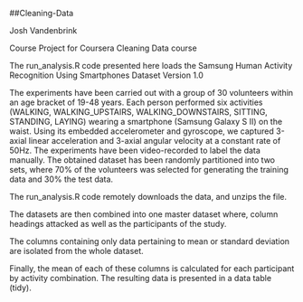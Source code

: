 ##Cleaning-Data

Josh Vandenbrink
 
 
Course Project for Coursera Cleaning Data course

The run_analysis.R code presented here loads the Samsung Human Activity Recognition Using Smartphones Dataset
Version 1.0


The experiments have been carried out with a group of 30 volunteers within an age bracket of 19-48 years. Each person performed six activities (WALKING, WALKING_UPSTAIRS, WALKING_DOWNSTAIRS, SITTING, STANDING, LAYING) wearing a smartphone (Samsung Galaxy S II) on the waist. Using its embedded accelerometer and gyroscope, we captured 3-axial linear acceleration and 3-axial angular velocity at a constant rate of 50Hz. The experiments have been video-recorded to label the data manually. The obtained dataset has been randomly partitioned into two sets, where 70% of the volunteers was selected for generating the training data and 30% the test data.

The run_analysis.R code remotely downloads the data, and unzips the file. 

The datasets are then combined into one master dataset where, column headings attacked as well as the participants of the study. 

The columns containing only data pertaining to mean or standard deviation are isolated from the whole dataset. 

Finally, the mean of each of these columns is calculated for each participant by activity combination. The resulting data is presented in a data table (tidy). 
